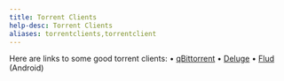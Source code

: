 ```yaml
---
title: Torrent Clients
help-desc: Torrent Clients
aliases: torrentclients,torrentclient
---
```


Here are links to some good torrent clients:
• [qBittorrent](https://www.qbittorrent.org/download.php)
• [Deluge](https://dev.deluge-torrent.org/wiki/Download)
• [Flud](https://play.google.com/store/apps/details?id=com.delphicoder.flud&hl=en_US) (Android)
